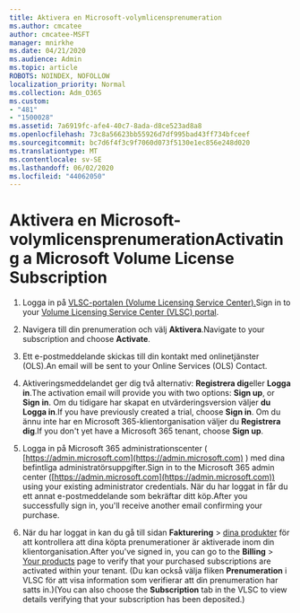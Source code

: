 ```yaml
---
title: Aktivera en Microsoft-volymlicensprenumeration
ms.author: cmcatee
author: cmcatee-MSFT
manager: mnirkhe
ms.date: 04/21/2020
ms.audience: Admin
ms.topic: article
ROBOTS: NOINDEX, NOFOLLOW
localization_priority: Normal
ms.collection: Adm_O365
ms.custom:
- "481"
- "1500028"
ms.assetid: 7a6919fc-afe4-40c7-8ada-d8ce523ad8a8
ms.openlocfilehash: 73c8a56623bb55926d7df995bad43ff734bfceef
ms.sourcegitcommit: bc7d6f4f3c9f7060d073f5130e1ec856e248d020
ms.translationtype: MT
ms.contentlocale: sv-SE
ms.lasthandoff: 06/02/2020
ms.locfileid: "44062050"
---
```

# <a name="activating-a-microsoft-volume-license-subscription"></a><span data-ttu-id="c2f84-102">Aktivera en Microsoft-volymlicensprenumeration</span><span class="sxs-lookup"><span data-stu-id="c2f84-102">Activating a Microsoft Volume License Subscription</span></span>

1. <span data-ttu-id="c2f84-103">Logga in på [VLSC-portalen (Volume Licensing Service Center).](https://go.microsoft.com/fwlink/p/?LinkId=329762)</span><span class="sxs-lookup"><span data-stu-id="c2f84-103">Sign in to your [Volume Licensing Service Center (VLSC) portal](https://go.microsoft.com/fwlink/p/?LinkId=329762).</span></span>

2. <span data-ttu-id="c2f84-104">Navigera till din prenumeration och välj **Aktivera**.</span><span class="sxs-lookup"><span data-stu-id="c2f84-104">Navigate to your subscription and choose **Activate**.</span></span>

3. <span data-ttu-id="c2f84-105">Ett e-postmeddelande skickas till din kontakt med onlinetjänster (OLS).</span><span class="sxs-lookup"><span data-stu-id="c2f84-105">An email will be sent to your Online Services (OLS) Contact.</span></span>

4. <span data-ttu-id="c2f84-106">Aktiveringsmeddelandet ger dig två alternativ: **Registrera dig**eller **Logga in**.</span><span class="sxs-lookup"><span data-stu-id="c2f84-106">The activation email will provide you with two options: **Sign up**, or **Sign in**.</span></span> <span data-ttu-id="c2f84-107">Om du tidigare har skapat en utvärderingsversion väljer **du Logga in**.</span><span class="sxs-lookup"><span data-stu-id="c2f84-107">If you have previously created a trial, choose **Sign in**.</span></span> <span data-ttu-id="c2f84-108">Om du ännu inte har en Microsoft 365-klientorganisation väljer du **Registrera dig**.</span><span class="sxs-lookup"><span data-stu-id="c2f84-108">If you don't yet have a Microsoft 365 tenant, choose **Sign up**.</span></span>

5. <span data-ttu-id="c2f84-109">Logga in på Microsoft 365 administrationscenter ( [https://admin.microsoft.com](https://admin.microsoft.com) ) med dina befintliga administratörsuppgifter.</span><span class="sxs-lookup"><span data-stu-id="c2f84-109">Sign in to the Microsoft 365 admin center ([https://admin.microsoft.com](https://admin.microsoft.com)) using your existing administrator credentials.</span></span> <span data-ttu-id="c2f84-110">När du har loggat in får du ett annat e-postmeddelande som bekräftar ditt köp.</span><span class="sxs-lookup"><span data-stu-id="c2f84-110">After you successfully sign in, you'll receive another email confirming your purchase.</span></span>

6. <span data-ttu-id="c2f84-111">När du har loggat in kan du gå till sidan **Fakturering** \> [dina produkter](https://go.microsoft.com/fwlink/p/?linkid=842054) för att kontrollera att dina köpta prenumerationer är aktiverade inom din klientorganisation.</span><span class="sxs-lookup"><span data-stu-id="c2f84-111">After you've signed in, you can go to the **Billing** \> [Your products](https://go.microsoft.com/fwlink/p/?linkid=842054) page to verify that your purchased subscriptions are activated within your tenant.</span></span> <span data-ttu-id="c2f84-112">(Du kan också välja fliken **Prenumeration** i VLSC för att visa information som verifierar att din prenumeration har satts in.)</span><span class="sxs-lookup"><span data-stu-id="c2f84-112">(You can also choose the **Subscription** tab in the VLSC to view details verifying that your subscription has been deposited.)</span></span>
